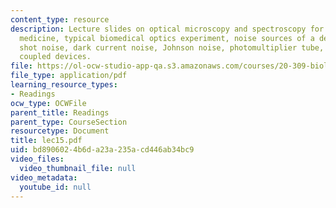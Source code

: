 ```yaml
---
content_type: resource
description: Lecture slides on optical microscopy and spectroscopy for biology and
  medicine, typical biomedical optics experiment, noise sources of a detector, photon
  shot noise, dark current noise, Johnson noise, photomultiplier tube, and charge
  coupled devices.
file: https://ol-ocw-studio-app-qa.s3.amazonaws.com/courses/20-309-biological-engineering-ii-instrumentation-and-measurement-fall-2006/bd8906024b6da23a235acd446ab34bc9_lec15.pdf
file_type: application/pdf
learning_resource_types:
- Readings
ocw_type: OCWFile
parent_title: Readings
parent_type: CourseSection
resourcetype: Document
title: lec15.pdf
uid: bd890602-4b6d-a23a-235a-cd446ab34bc9
video_files:
  video_thumbnail_file: null
video_metadata:
  youtube_id: null
---
```

